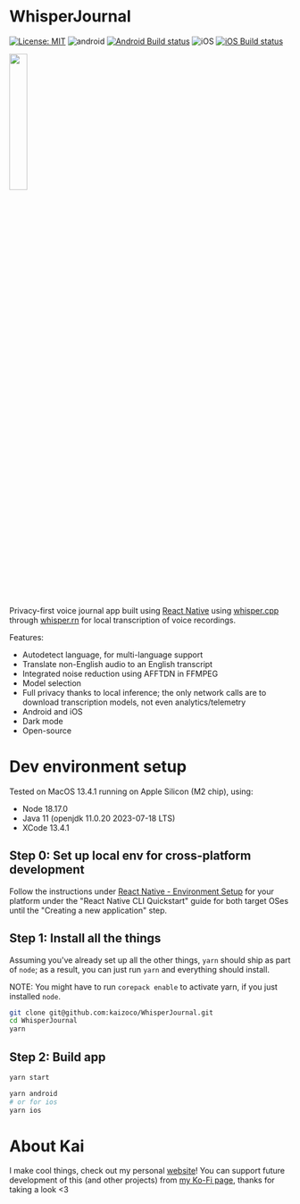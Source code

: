# WhisperJournal

[![License: MIT](https://img.shields.io/badge/license-MIT-blue.svg)](https://opensource.org/licenses/MIT) ![android](https://img.shields.io/badge/android-3DDC84?logo=android&logoColor=white) [![Android Build status](https://build.appcenter.ms/v0.1/apps/767e9717-9177-438e-b3e6-618d7d779ea4/branches/main/badge)](https://appcenter.ms) ![iOS](https://img.shields.io/badge/iOS-000000?logo=ios&logoColor=white) [![iOS Build status](https://build.appcenter.ms/v0.1/apps/fbefa9e2-b610-461a-9bc2-eed714444570/branches/main/badge)](https://appcenter.ms)

<a href="https://play.google.com/store/apps/details?id=com.kaizoco.whisperjournal">
  <img src="https://cdn.rawgit.com/steverichey/google-play-badge-svg/master/img/en_get.svg" width="25%">
</a>
  
Privacy-first voice journal app built using [React Native](https://reactnative.dev) using [whisper.cpp](https://github.com/ggerganov/whisper.cpp/) through [whisper.rn](https://github.com/mybigday/whisper.rn/) for local transcription of voice recordings.

Features:

- Autodetect language, for multi-language support
- Translate non-English audio to an English transcript
- Integrated noise reduction using AFFTDN in FFMPEG
- Model selection
- Full privacy thanks to local inference; the only network calls are to download transcription models, not even analytics/telemetry
- Android and iOS
- Dark mode
- Open-source

# Dev environment setup

Tested on MacOS 13.4.1 running on Apple Silicon (M2 chip), using:

- Node 18.17.0
- Java 11 (openjdk 11.0.20 2023-07-18 LTS)
- XCode 13.4.1

## Step 0: Set up local env for cross-platform development

Follow the instructions under [React Native - Environment Setup](https://reactnative.dev/docs/environment-setup) for your platform under the "React Native CLI Quickstart" guide for both target OSes until the "Creating a new application" step.

## Step 1: Install all the things

Assuming you've already set up all the other things, `yarn` should ship as part of `node`; as a result, you can just run `yarn` and everything should install.

NOTE: You might have to run `corepack enable` to activate yarn, if you just installed `node`.

```bash
git clone git@github.com:kaizoco/WhisperJournal.git
cd WhisperJournal
yarn
```

## Step 2: Build app

```bash
yarn start

yarn android
# or for ios
yarn ios
```

# About Kai

I make cool things, check out my personal [website](https://kaisoapbox.github.io)! You can support future development of this (and other projects) from [my Ko-Fi page](https://ko-fi.com/kaisoapbox), thanks for taking a look <3
